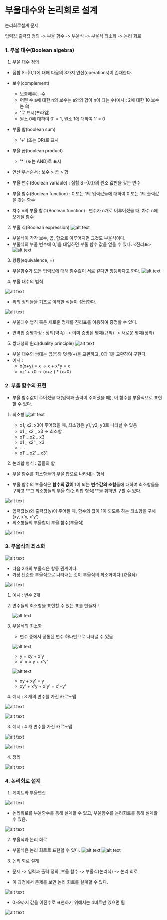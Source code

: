 # 부울대수와 논리회로 설계

논리회로설계 문제

입력값 출력값 정의 -> 부울 함수 -> 부울식 -> 부울식 최소화 -> 논리 회로

### 1. 부울 대수(Boolean algebra)

1. 부울 대수 정의

- 집합 S={0,1}에 대해 다음의 3가지 연산(operations)이 존재한다.

- 보수(complement)
  - 보충해주는 수
  - 어떤 수 a에 대한 n의 보수는 a와의 합이 n이 되는 수(예시 : 2에 대한 10 보수는 8)
  - '로 표시(프라임)
  - 원소 0에 대하여 0' = 1, 원소 1에 대하여 1' = 0
- 부울 합(boolean sum)
  - '+' (또는 OR)로 표시
- 부울 곱(boolean product)
  - '\*' (또는 AND)로 표시
- 연산 우선순서 : 보수 > 곱 > 합

- 부울 변수(Boolean variable) : 집합 S={0,1}의 원소 값만을 갖는 변수
- 부울 함수(Boolean function) : 0 또는 1의 입력값들에 대하여 0 또는 1의 출력값을 갖는 함수
- 차수 n의 부울 함수(Boolean function) : 변수가 n개로 이루어졌을 때, 차수 n에 오게될 함수

2. 부울 식(Boolean expression)
   ![alt text](부울식.png)

- 부울식이 각각 보수, 곱, 합으로 이루어지면 그것도 부울식이다.
- 부울식의 부울 변수에 0,1을 대입하면 부울 함수 값을 얻을 수 있다.
  <진리표>
  ![alt text](진리표.png)

3. 항등(equivalence, =)

- 부울함수가 모든 입력값에 대해 함수값이 서로 같다면 항등하다고 한다.
  ![alt text](항등.png)

4. 부울 대수의 법칙

![alt text](부울대수법칙.png)

- 위의 정의들을 기초로 이러한 식들이 성립한다.

![alt text](진리표증명.png)

- 부울대수 법칙 혹은 새로운 명제를 진리표를 이용하여 증명할 수 있다.

- 연역법 증명과정 : 정의(약속) -> 이미 증명된 명제(규칙) -> 새로운 명제(정리)

5. 쌍대성의 원리(duality principle)
   ![alt text](쌍대성.png)

- 부울 대수의 쌍대는 곱(\*)와 덧셈(+)을 교환하고, 0과 1을 교환하여 구한다.
- 예시 :
  - x(x+y) = x -> x + x\*y = x
  - xz' + x0 -> (x+z') \* (x+0)

### 2. 부울 함수의 표현

- 부울 함수값이 주어졌을 때(입력과 출력이 주어졌을 때), 이 함수를 부울식으로 표현할 수 있다.

1. 최소항
   ![alt text](최소항.png)

   - x1, x2, x3이 주어졌을 때, 최소항은 y1, y2, y3로 나타날 수 있음
   - x1 _ x2 _ x3 => 최소항
   - x1' _ x2 _ x3
   - x1 _ x2' _ x3
   - ....
   - x1' _ x2' _ x3'

2. 논리합 형식 : 곱들의 합

- 부울 함수를 최소항들의 부울 합으로 나타내는 형식

- 부울 함수의 부울식은 **함수의 값이 1**이 되는 **변수값의 조합**들에 대하여 최소항들을 구하고 **그 최소항들의 부울 합(논리합 형식)**을 취하면 구할 수 있다.

![alt text](논리합.png)

- 입력값(x)와 출력값(y)이 주어질 때, 함수의 값이 1이 되도록 하는 최소항을 구해(xy, x'y, x'y')
- 최소항들의 부울합이 부울 함수(부울식)

![alt text](논리합1.png)

### 3. 부울식의 최소화

![alt text](최소화.png)

- 다음 2개의 부울식은 항등 관계이다.
- 가장 단순한 부울식으로 나타내는 것이 부울식의 최소화이다.(효율적)

![alt text](카르노맵.png)

1. 예시 : 변수 2개

  1. 변수들의 최소항을 표현할 수 있는 표를 만들자 !

      ![alt text](카르노맵1.png)

  2. 부울식의 최소화
      - 변수 중에서 공통된 변수 하나만으로 나타낼 수 있음

      ![alt text](부울식최소화.png)
      - y = xy + x'y
      - x' = x'y + x'y'

      ![alt text](부울식최소화1.png)
      - xy + xy' = y
      - xy' + x'y + x'y' = x'+y'

2. 예시 : 3 개의 변수를 가진 카르노맵

![alt text](3개카르노맵.png)

![alt text](3개카르노맵1.png)


3. 예시 : 4 개 변수를 가진 카르노맵

![alt text](4개카르노맵.png)

![alt text](4개카르노맵1.png)



4. 정리

![alt text](카르노맵정리.png)
 




### 4. 논리회로 설계

1. 게이트와 부울연산

![alt text](게이트와부울연산1.png)

- 논리회로를 부울함수를 통해 설계할 수 있고, 부울함수를 논리회로를 통해 설계할 수 있음.

![alt text](게이트표현.png)

2. 부울식과 논리 회로

- 부울식은 논리 회로로 표현할 수 있다.
  ![alt text](논리회로표현.png)
  ![alt text](논리회로표현2.png)

3. 논리 회로 설계

- 문제 -> 입력과 출력 정의, 부울 함수 -> 부울식(논리식) -> 논리 회로

- 이 과정에서 문제를 보면 논리 회로를 설계할 수 있다.

![alt text](논리회로문제.png)

- 0~9까지 값을 이진수로 표현하기 위해서는 4비트만 있으면 됨


![alt text](논리회로문제1.png)
